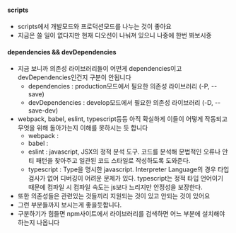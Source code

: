#### scripts
- scripts에서 개발모드와 프로덕션모드를 나누는 것이 좋아요
- 지금은 쓸 일이 없다지만 현재 디오션이 나눠져 있으니 나중에 한번 봐보시죵

#### dependencies && devDependencies
- 지금 보니까 의존성 라이브러리들이 어떤게 dependencies이고 devDependencies인건지 구분이 안됩니다
  - dependencies : production모드에서 필요한 의존성 라이브러리 (-P, --save)
  - devDependencies : develop모드에서 필요한 의존성 라이브러리 (-D, --save-dev)
- webpack, babel, eslint, typescript등등 아직 확실하게 이들이 어떻게 작동되고 무엇을 위해 돌아가는지 이해를 못하시는 듯 합니다
  - webpack : 
  - babel : 
  - eslint : javascript, JSX의 정적 분석 도구. 코드를 분석해 문법적인 오류나 안티 패턴을 찾아주고 일관된 코드 스타일로 작성하도록 도와준다.
  - typescript : Type을 명시한 javascript. Interpreter Language의 경우 타입 검사가 없어 디버깅이 어려운 문제가 있다. typescript는 정적 타입 언어이기 때문에 컴파일 시 컴파일 속도는 js보다 느리지만 안정성을 보장한다. 
- 또한 의존성들은 관련있는 것들끼리 지원되는 것이 있고 안되는 것이 있어요
- 그런 부분들까지 보시는게 좋을듯합니다.
- 구분하기가 힘들면 npm사이트에서 라이브러리를 검색하면 어느 부분에 설치해야하는지 나옵니다